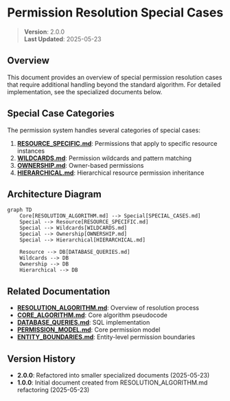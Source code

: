 
# Permission Resolution Special Cases

> **Version**: 2.0.0  
> **Last Updated**: 2025-05-23

## Overview

This document provides an overview of special permission resolution cases that require additional handling beyond the standard algorithm. For detailed implementation, see the specialized documents below.

## Special Case Categories

The permission system handles several categories of special cases:

1. **[RESOURCE_SPECIFIC.md](RESOURCE_SPECIFIC.md)**: Permissions that apply to specific resource instances
2. **[WILDCARDS.md](WILDCARDS.md)**: Permission wildcards and pattern matching
3. **[OWNERSHIP.md](OWNERSHIP.md)**: Owner-based permissions
4. **[HIERARCHICAL.md](HIERARCHICAL.md)**: Hierarchical resource permission inheritance

## Architecture Diagram

```mermaid
graph TD
    Core[RESOLUTION_ALGORITHM.md] --> Special[SPECIAL_CASES.md]
    Special --> Resource[RESOURCE_SPECIFIC.md]
    Special --> Wildcards[WILDCARDS.md]
    Special --> Ownership[OWNERSHIP.md]
    Special --> Hierarchical[HIERARCHICAL.md]
    
    Resource --> DB[DATABASE_QUERIES.md]
    Wildcards --> DB
    Ownership --> DB
    Hierarchical --> DB
```

## Related Documentation

- **[RESOLUTION_ALGORITHM.md](RESOLUTION_ALGORITHM.md)**: Overview of resolution process
- **[CORE_ALGORITHM.md](CORE_ALGORITHM.md)**: Core algorithm pseudocode
- **[DATABASE_QUERIES.md](DATABASE_QUERIES.md)**: SQL implementation
- **[PERMISSION_MODEL.md](PERMISSION_MODEL.md)**: Core permission model
- **[ENTITY_BOUNDARIES.md](ENTITY_BOUNDARIES.md)**: Entity-level permission boundaries

## Version History

- **2.0.0**: Refactored into smaller specialized documents (2025-05-23)
- **1.0.0**: Initial document created from RESOLUTION_ALGORITHM.md refactoring (2025-05-23)

